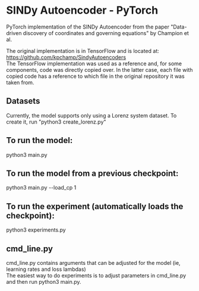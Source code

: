 # SINDy Autoencoder - PyTorch
PyTorch implementation of the SINDy Autoencoder from the paper "Data-driven discovery of coordinates and governing equations"
by Champion et al.

The original implementation is in TensorFlow and is located at: https://github.com/kpchamp/SindyAutoencoders <br>
The TensorFlow implementation was used as a reference and, for some components, code was directly copied over.
In the latter case, each file with copied code has a reference to which file in the original repository it was taken from.

## Datasets
Currently, the model supports only using a Lorenz system dataset.
To create it, run "python3 create_lorenz.py"

## To run the model:
python3 main.py

## To run  the model from a previous checkpoint:
python3 main.py --load_cp 1

## To run the experiment (automatically loads the checkpoint):
python3 experiments.py

## cmd_line.py
cmd_line.py contains arguments that can be adjusted for the model (ie, learning rates and loss lambdas)<br>
The easiest way to do experiments is to adjust parameters in cmd_line.py and then run python3 main.py.